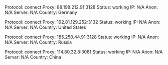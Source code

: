 Protocol: connect
Proxy: 88.198.212.91:3128
Status: working
IP: N/A
Anon: N/A
Server: N/A
Country: Germany

Protocol: connect
Proxy: 192.81.129.252:3132
Status: working
IP: N/A
Anon: N/A
Server: N/A
Country: United States

Protocol: connect
Proxy: 185.250.44.91:3128
Status: working
IP: N/A
Anon: N/A
Server: N/A
Country: Russia

Protocol: connect
Proxy: 114.80.32.8:3081
Status: working
IP: N/A
Anon: N/A
Server: N/A
Country: China

